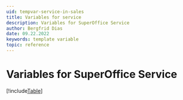 ```yaml
---
uid: tempvar-service-in-sales
title: Variables for service
description: Variables for SuperOffice Service
author: Bergfrid Dias
date: 09.22.2022
keywords: template variable
topic: reference
---
```


# Variables for SuperOffice Service

[!include[Table](../../../../../common/includes/variable/table-service-in-sales.md)]
